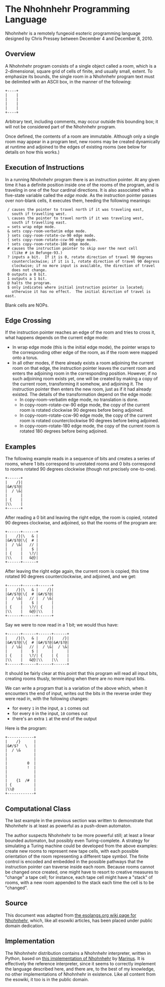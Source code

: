The Nhohnhehr Programming Language
==================================

Nhohnhehr is a remotely fungeoid esoteric programming language designed
by Chris Pressey between December 4 and December 8, 2010.

Overview
--------

A Nhohnhehr program consists of a single object called a *room*, which
is a 2-dimensional, square grid of cells of finite, and usually small,
extent. To emphasize its bounds, the single room in a Nhohnhehr program
text must be delimited with an ASCII box, in the manner of the
following:

    +----+
    |    |
    |    |
    |    |
    |    |
    +----+

Arbitrary text, including comments, may occur outside this bounding box;
it will not be considered part of the Nhohnhehr program.

Once defined, the contents of a room are immutable. Although only a
single room may appear in a program text, new rooms may be created
dynamically at runtime and adjoined to the edges of existing rooms (see
below for details on how this works.)

Execution of Instructions
-------------------------

In a running Nhohnhehr program there is an instruction pointer. At any
given time it has a definite position inside one of the rooms of the
program, and is traveling in one of the four cardinal directions. It is
also associated with a five-state variable called the *edge mode*. As
the instruction pointer passes over non-blank cells, it executes them,
heeding the following meanings:

     / causes the pointer to travel north if it was traveling east,
       south if travelling west.
     \ causes the pointer to travel north if it was traveling west,
       south if travelling east.
     = sets wrap edge mode.
     & sets copy-room-verbatim edge mode.
     } sets copy-room-rotate-cw-90 edge mode.
     { sets copy-room-rotate-ccw-90 edge mode.
     ! sets copy-room-rotate-180 edge mode.
     # causes the instruction pointer to skip over the next cell
       (like # in Befunge-93.)
     ? inputs a bit.  If it is 0, rotate direction of travel 90 degrees
       counterclockwise; if it is 1, rotate direction of travel 90 degress
       clockwise; if no more input is available, the direction of travel
       does not change.
     0 outputs a 0 bit.
     1 outputs a 1 bit.
     @ halts the program.
     $ only indicates where initial instruction pointer is located;
       otherwise it has no effect.  The initial direction of travel is east.

Blank cells are NOPs.

Edge Crossing
-------------

If the instruction pointer reaches an edge of the room and tries to
cross it, what happens depends on the current edge mode:

-   In wrap edge mode (this is the initial edge mode), the pointer wraps
    to the corresponding other edge of the room, as if the room were
    mapped onto a torus.
-   In all other modes, if there already exists a room adjoining the
    current room on that edge, the instruction pointer leaves the
    current room and enters the adjoining room in the corresponding
    position. However, if no such adjoining room exists yet, one will be
    created by making a copy of the current room, transforming it
    somehow, and adjoining it. The instruction pointer then enters the
    new room, just as if it had already existed. The details of the
    transformation depend on the edge mode:
    -   In copy-room-verbatim edge mode, no translation is done.
    -   In copy-room-rotate-cw-90 edge mode, the copy of the current
        room is rotated clockwise 90 degrees before being adjoined.
    -   In copy-room-rotate-ccw-90 edge mode, the copy of the current
        room is rotated counterclockwise 90 degrees before being
        adjoined.
    -   In copy-room-rotate-180 edge mode, the copy of the current room
        is rotated 180 degrees before being adjoined.

Examples
--------

The following example reads in a sequence of bits and creates a series
of rooms, where 1 bits correspond to unrotated rooms and 0 bits
correspond to rooms rotated 90 degrees clockwise (though not precisely
one-to-one).

    +------+
    |    /}|
    |&#/$?@|
    |  / \&|
    |      |
    | {    |
    |\\    |
    +------+

After reading a 0 bit and leaving the right edge, the room is copied,
rotated 90 degrees clockwise, and adjoined, so that the rooms of the
program are:

    +------+------+
    |    /}|\   & |
    |&#/$?@|\{  # |
    |  / \&|   // |
    |      |    $ |
    | {    |   \?/|
    |\\    |   &@}|
    +------+------+

After leaving the right edge again, the current room is copied, this
time rotated 90 degrees counterclockwise, and adjoined, and we get:

    +------+------+------+
    |    /}|\   & |    /}|
    |&#/$?@|\{  # |&#/$?@|
    |  / \&|   // |  / \&|
    |      |    $ |      |
    | {    |   \?/| {    |
    |\\    |   &@}|\\    |
    +------+------+------+

Say we were to now read in a 1 bit; we would thus have:

    +------+------+------+------+
    |    /}|\   & |    /}|    /}|
    |&#/$?@|\{  # |&#/$?@|&#/$?@|
    |  / \&|   // |  / \&|  / \&|
    |      |    $ |      |      |
    | {    |   \?/| {    | {    |
    |\\    |   &@}|\\    |\\    |
    +------+------+------+------+

It should be fairly clear at this point that this program will read all
input bits, creating rooms thusly, terminating when there are no more
input bits.

We can write a program that is a variation of the above which, when it
encounters the end of input, writes out the bits in the reverse order
they were read in, with the following changes:

* for every `1` in the input, a `1` comes out
* for every `0` in the input, `10` comes out
* there's an extra `1` at the end of the output

Here is the program:

    +------------+
    |    /}      |
    |&#/$?   \   |
    |  / \&      |
    |            |
    |            |
    |         0  |
    |         !  |
    |            |
    |            |
    |    {1  /#  |
    | {          |
    |\\@         |
    +------------+

Computational Class
-------------------

The last example in the previous section was written to demonstrate that
Nhohnhehr is at least as powerful as a push-down automaton.

The author suspects Nhohnhehr to be more powerful still; at least a
linear bounded automaton, but possibly even Turing-complete. A strategy
for simulating a Turing machine could be developed from the above
examples: create new rooms to represent new tape cells, with each
possible orientation of the room representing a different tape symbol.
The finite control is encoded and embedded in the possible pathways that
the instruction pointer can traverse inside each room. Because rooms
cannot be changed once created, one might have to resort to creative
measures to "change" a tape cell; for instance, each tape cell might
have a "stack" of rooms, with a new room appended to the stack each time
the cell is to be "changed".

Source
------

This document was adapted from [the esolangs.org wiki page for
Nhohnhehr](http://www.esolangs.org/wiki/Nhohnhehr), which, like all
esowiki articles, has been placed under public domain dedication.

Implementation
--------------

The Nhohnhehr distribution contains a Nhohnhehr interpreter, written
in Python, based on [this implementation of
Nhohnhehr](http://esolangs.org/wiki/User:Marinus/Nhohnhehr_interpreter)
by [Marinus](http://www.esolangs.org/wiki/User:Marinus).  It
is effectively the reference interpreter, since it seems to correctly
implement the language described here, and there are, to the best of
my knowledge, no other implementations of Nhohnhehr in existence.
Like all content from the esowiki, it too is in the public domain.
